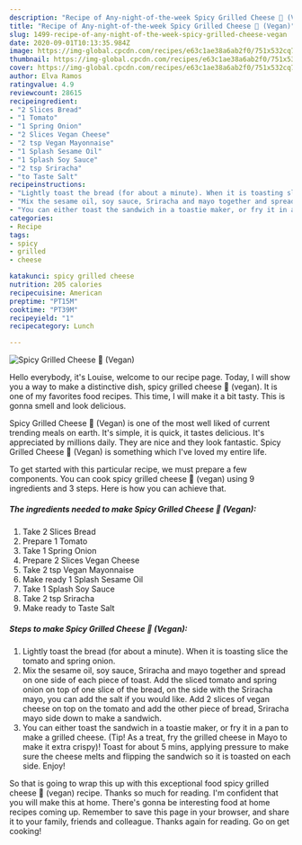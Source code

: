 ```yaml
---
description: "Recipe of Any-night-of-the-week Spicy Grilled Cheese 🧀 (Vegan)"
title: "Recipe of Any-night-of-the-week Spicy Grilled Cheese 🧀 (Vegan)"
slug: 1499-recipe-of-any-night-of-the-week-spicy-grilled-cheese-vegan
date: 2020-09-01T10:13:35.984Z
image: https://img-global.cpcdn.com/recipes/e63c1ae38a6ab2f0/751x532cq70/spicy-grilled-cheese-🧀-vegan-recipe-main-photo.jpg
thumbnail: https://img-global.cpcdn.com/recipes/e63c1ae38a6ab2f0/751x532cq70/spicy-grilled-cheese-🧀-vegan-recipe-main-photo.jpg
cover: https://img-global.cpcdn.com/recipes/e63c1ae38a6ab2f0/751x532cq70/spicy-grilled-cheese-🧀-vegan-recipe-main-photo.jpg
author: Elva Ramos
ratingvalue: 4.9
reviewcount: 28615
recipeingredient:
- "2 Slices Bread"
- "1 Tomato"
- "1 Spring Onion"
- "2 Slices Vegan Cheese"
- "2 tsp Vegan Mayonnaise"
- "1 Splash Sesame Oil"
- "1 Splash Soy Sauce"
- "2 tsp Sriracha"
- "to Taste Salt"
recipeinstructions:
- "Lightly toast the bread (for about a minute). When it is toasting slice the tomato and spring onion."
- "Mix the sesame oil, soy sauce, Sriracha and mayo together and spread on one side of each piece of toast. Add the sliced tomato and spring onion on top of one slice of the bread, on the side with the Sriracha mayo, you can add the salt if you would like. Add 2 slices of vegan cheese on top on the tomato and add the other piece of bread, Sriracha mayo side down to make a sandwich."
- "You can either toast the sandwich in a toastie maker, or fry it in a pan to make a grilled cheese. (Tip! As a treat, fry the grilled cheese in Mayo to make it extra crispy)! Toast for about 5 mins, applying pressure to make sure the cheese melts and flipping the sandwich so it is toasted on each side. Enjoy!"
categories:
- Recipe
tags:
- spicy
- grilled
- cheese

katakunci: spicy grilled cheese 
nutrition: 205 calories
recipecuisine: American
preptime: "PT15M"
cooktime: "PT39M"
recipeyield: "1"
recipecategory: Lunch

---
```



![Spicy Grilled Cheese 🧀 (Vegan)](https://img-global.cpcdn.com/recipes/e63c1ae38a6ab2f0/751x532cq70/spicy-grilled-cheese-🧀-vegan-recipe-main-photo.jpg)

Hello everybody, it's Louise, welcome to our recipe page. Today, I will show you a way to make a distinctive dish, spicy grilled cheese 🧀 (vegan). It is one of my favorites food recipes. This time, I will make it a bit tasty. This is gonna smell and look delicious.

Spicy Grilled Cheese 🧀 (Vegan) is one of the most well liked of current trending meals on earth. It's simple, it is quick, it tastes delicious. It's appreciated by millions daily. They are nice and they look fantastic. Spicy Grilled Cheese 🧀 (Vegan) is something which I've loved my entire life.




To get started with this particular recipe, we must prepare a few components. You can cook spicy grilled cheese 🧀 (vegan) using 9 ingredients and 3 steps. Here is how you can achieve that.

<!--inarticleads1-->

##### The ingredients needed to make Spicy Grilled Cheese 🧀 (Vegan):

1. Take 2 Slices Bread
1. Prepare 1 Tomato
1. Take 1 Spring Onion
1. Prepare 2 Slices Vegan Cheese
1. Take 2 tsp Vegan Mayonnaise
1. Make ready 1 Splash Sesame Oil
1. Take 1 Splash Soy Sauce
1. Take 2 tsp Sriracha
1. Make ready to Taste Salt




<!--inarticleads2-->

##### Steps to make Spicy Grilled Cheese 🧀 (Vegan):

1. Lightly toast the bread (for about a minute). When it is toasting slice the tomato and spring onion.
1. Mix the sesame oil, soy sauce, Sriracha and mayo together and spread on one side of each piece of toast. Add the sliced tomato and spring onion on top of one slice of the bread, on the side with the Sriracha mayo, you can add the salt if you would like. Add 2 slices of vegan cheese on top on the tomato and add the other piece of bread, Sriracha mayo side down to make a sandwich.
1. You can either toast the sandwich in a toastie maker, or fry it in a pan to make a grilled cheese. (Tip! As a treat, fry the grilled cheese in Mayo to make it extra crispy)! Toast for about 5 mins, applying pressure to make sure the cheese melts and flipping the sandwich so it is toasted on each side. Enjoy!




So that is going to wrap this up with this exceptional food spicy grilled cheese 🧀 (vegan) recipe. Thanks so much for reading. I'm confident that you will make this at home. There's gonna be interesting food at home recipes coming up. Remember to save this page in your browser, and share it to your family, friends and colleague. Thanks again for reading. Go on get cooking!
